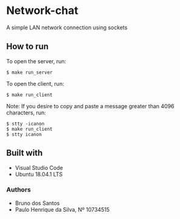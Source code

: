 # Network-chat
A simple LAN network connection using sockets

## How to run
To open the server, run:
```
$ make run_server
```

To open the client, run:
```
$ make run_client
```

Note: If you desire to copy and paste a message greater than 4096 characters, run:
```
$ stty -icanon
$ make run_client
$ stty icanon
```

## Built with
* Visual Studio Code
* Ubuntu 18.04.1 LTS

### Authors
* Bruno dos Santos
* Paulo Henrique da Silva, Nº 10734515
